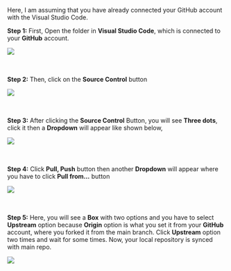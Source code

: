 
    
Here, I am assuming that you have already connected your GitHub account with the Visual Studio Code.

    
<b>Step 1:</b> First, Open the folder in <b>Visual Studio Code</b>, which is connected to your <b>GitHub</b> account.
 
    
![](https://user-images.githubusercontent.com/72906055/96881417-e1759d00-149b-11eb-932f-16e1fd2844c1.JPG)
    <br>  
<br>  


    
<b>Step 2:</b> Then, click on the <b>Source Control</b> button

    
![](https://user-images.githubusercontent.com/72906055/96881465-eb979b80-149b-11eb-91f0-dc08aa8db16b.JPG)
    <br>  
<br>  



    
<b>Step 3:</b> After clicking the <b>Source Control</b> Button, you will see <b>Three dots</b>, click it then a <b>Dropdown</b> will appear like shown below,

    
![](https://user-images.githubusercontent.com/72906055/96881506-f81bf400-149b-11eb-9fd2-939b3aff9626.png)
    <br>  
<br>  



    
<b>Step 4:</b> Click <b>Pull, Push</b> button then another <b>Dropdown</b> will appear where you have to click <b>Pull from...</b> button

    
![](https://user-images.githubusercontent.com/72906055/96881545-023df280-149c-11eb-800f-f634c1856065.png)
    <br>  
<br>  



    
<b>Step 5:</b> Here, you will see a <b>Box</b> with two options and you have to select <b>Upstream</b> option because <b>Origin</b> option is what 
     you set it from your <b>GitHub</b> account, where you forked it from the main branch. Click <b>Upstream</b> option two times and wait 
     for some times. Now, your local repository is synced with main repo.
   
    
![](https://user-images.githubusercontent.com/72906055/96881590-0ec24b00-149c-11eb-95d5-6e6b8adb2b7a.png)


